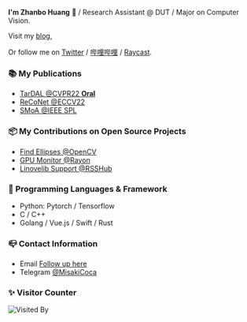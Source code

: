 **I'm Zhanbo Huang** 👋 / Research Assistant @ DUT / Major on Computer Vision.

Visit my [blog](https://me.mcoca.dev),

Or follow me on [Twitter](https://twitter.com/misakicoca) / [哔哩哔哩](https://space.bilibili.com/10700100) / [Raycast](https://www.raycast.com/misakicoca).

### 📚  My Publications

- [TarDAL @CVPR22 **Oral**](https://github.com/JinyuanLiu-CV/TarDAL)
- [ReCoNet @ECCV22](https://github.com/misakicoca/ReCoNet)
- [SMoA @IEEE SPL](https://github.com/JinyuanLiu-CV/SMoA)

### 📦  My Contributions on Open Source Projects

- [Find Ellipses @OpenCV](https://docs.opencv.org/4.7.0/df/d2d/group__ximgproc.html#ga45405d89eeaa32d00e5a3d1ecc3090c2)
- [GPU Monitor @Rayon](https://github.com/Lakr233/Rayon)
- [Linovelib Support @RSSHub](https://docs.rsshub.app/reading.html#li-bi-qing-xiao-shuo)

### 💬  Programming Languages & Framework

- Python: Pytorch / Tensorflow
- C / C++
- Golang / Vue.js / Swift / Rust

### 📪  Contact Information

- Email [Follow up here](mailto:misakicoca@gmail.com)
- Telegram [@MisakiCoca](https://t.me/MisakiCoca)

### ✨  Visitor Counter

![Visited By](https://count.getloli.com/get/@MisakiCoca?theme=gelbooru)
